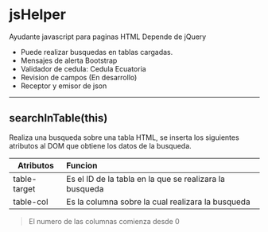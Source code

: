 # jsHelper

Ayudante javascript para paginas HTML
Depende de jQuery

* Puede realizar busquedas en tablas cargadas.
* Mensajes de alerta Bootstrap
* Validador de cedula: Cedula Ecuatoria
* Revision de campos (En desarrollo)
* Receptor y emisor de json

***

## searchInTable(this)

Realiza una busqueda sobre una tabla HTML, se inserta los siguientes atributos al DOM que obtiene los datos de la busqueda.

| Atributos    | Funcion                                                    |
| ------------ |:---------------------------------------------------------- |
| table-target | Es el ID de la tabla en la que se realizara la busqueda    |
| table-col    | Es la columna sobre la cual realizara la busqueda          |

> El numero de las columnas comienza desde 0
